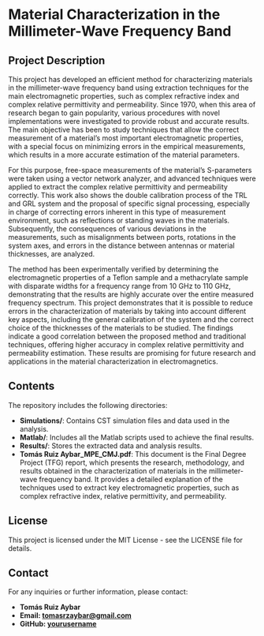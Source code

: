 # Material Characterization in the Millimeter-Wave Frequency Band

## Project Description

This project has developed an efficient method for characterizing materials in the millimeter-wave frequency band using extraction techniques for the main electromagnetic properties, such as complex refractive index and complex relative permittivity and permeability. Since 1970, when this area of research began to gain popularity, various procedures with novel implementations were investigated to provide robust and accurate results. The main objective has been to study techniques that allow the correct measurement of a material’s most important electromagnetic properties, with a special focus on minimizing errors in the empirical measurements, which results in a more accurate estimation of the material parameters.

For this purpose, free-space measurements of the material’s S-parameters were taken using a vector network analyzer, and advanced techniques were applied to extract the complex relative permittivity and permeability correctly. This work also shows the double calibration process of the TRL and GRL system and the proposal of specific signal processing, especially in charge of correcting errors inherent in this type of measurement environment, such as reflections or standing waves in the materials. Subsequently, the consequences of various deviations in the measurements, such as misalignments between ports, rotations in the system axes, and errors in the distance between antennas or material thicknesses, are analyzed.

The method has been experimentally verified by determining the electromagnetic properties of a Teflon sample and a methacrylate sample with disparate widths for a frequency range from 10 GHz to 110 GHz, demonstrating that the results are highly accurate over the entire measured frequency spectrum. This project demonstrates that it is possible to reduce errors in the characterization of materials by taking into account different key aspects, including the general calibration of the system and the correct choice of the thicknesses of the materials to be studied. The findings indicate a good correlation between the proposed method and traditional techniques, offering higher accuracy in complex relative permittivity and permeability estimation. These results are promising for future research and applications in the material characterization in electromagnetics.

## Contents

The repository includes the following directories:

- **Simulations/**: Contains CST simulation files and data used in the analysis.
- **Matlab/**: Includes all the Matlab scripts used to achieve the final results.
- **Results/**: Stores the extracted data and analysis results.
- **Tomás Ruiz Aybar_MPE_CMJ.pdf**: This document is the Final Degree Project (TFG) report, which presents the research, methodology, and results obtained in the characterization of materials in the millimeter-wave frequency band. It provides a detailed explanation of the techniques used to extract key electromagnetic properties, such as complex refractive index, relative permittivity, and permeability.
  
## License

This project is licensed under the MIT License - see the LICENSE file for details.

## Contact

For any inquiries or further information, please contact:
- **Tomás Ruiz Aybar**
- **Email: tomasrzaybar@gmail.com**
- **GitHub: [yourusername](https://github.com/tomaasaybr02)**

